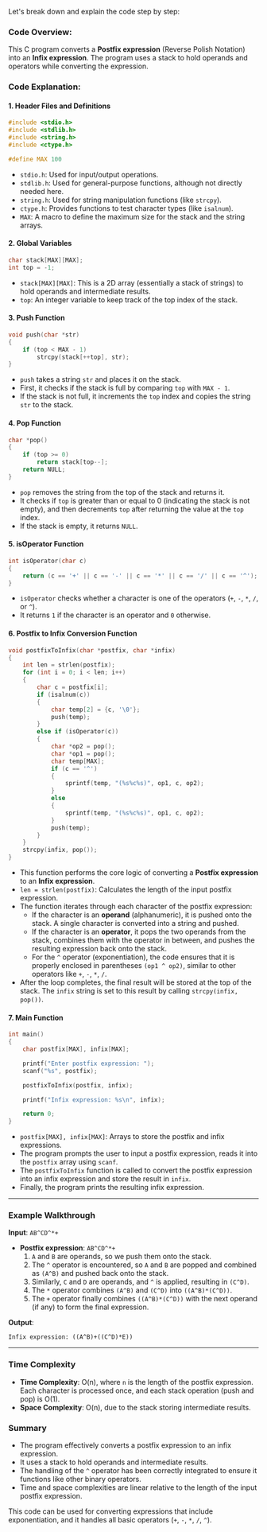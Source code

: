 Let's break down and explain the code step by step:

### Code Overview:

This C program converts a **Postfix expression** (Reverse Polish Notation) into an **Infix expression**. The program uses a stack to hold operands and operators while converting the expression.

### Code Explanation:

#### 1. **Header Files and Definitions**

```c
#include <stdio.h>
#include <stdlib.h>
#include <string.h>
#include <ctype.h>

#define MAX 100
```
- `stdio.h`: Used for input/output operations.
- `stdlib.h`: Used for general-purpose functions, although not directly needed here.
- `string.h`: Used for string manipulation functions (like `strcpy`).
- `ctype.h`: Provides functions to test character types (like `isalnum`).
- `MAX`: A macro to define the maximum size for the stack and the string arrays.

#### 2. **Global Variables**
```c
char stack[MAX][MAX];
int top = -1;
```
- `stack[MAX][MAX]`: This is a 2D array (essentially a stack of strings) to hold operands and intermediate results.
- `top`: An integer variable to keep track of the top index of the stack.

#### 3. **Push Function**

```c
void push(char *str)
{
    if (top < MAX - 1)
        strcpy(stack[++top], str);
}
```
- `push` takes a string `str` and places it on the stack.
- First, it checks if the stack is full by comparing `top` with `MAX - 1`.
- If the stack is not full, it increments the `top` index and copies the string `str` to the stack.

#### 4. **Pop Function**

```c
char *pop()
{
    if (top >= 0)
        return stack[top--];
    return NULL;
}
```
- `pop` removes the string from the top of the stack and returns it.
- It checks if `top` is greater than or equal to 0 (indicating the stack is not empty), and then decrements `top` after returning the value at the `top` index.
- If the stack is empty, it returns `NULL`.

#### 5. **isOperator Function**

```c
int isOperator(char c)
{
    return (c == '+' || c == '-' || c == '*' || c == '/' || c == '^');
}
```
- `isOperator` checks whether a character is one of the operators (`+`, `-`, `*`, `/`, or `^`).
- It returns `1` if the character is an operator and `0` otherwise.

#### 6. **Postfix to Infix Conversion Function**

```c
void postfixToInfix(char *postfix, char *infix)
{
    int len = strlen(postfix);
    for (int i = 0; i < len; i++)
    {
        char c = postfix[i];
        if (isalnum(c))
        {
            char temp[2] = {c, '\0'};
            push(temp);
        }
        else if (isOperator(c))
        {
            char *op2 = pop();
            char *op1 = pop();
            char temp[MAX];
            if (c == '^')
            {
                sprintf(temp, "(%s%c%s)", op1, c, op2);
            }
            else
            {
                sprintf(temp, "(%s%c%s)", op1, c, op2);
            }
            push(temp);
        }
    }
    strcpy(infix, pop());
}
```

- This function performs the core logic of converting a **Postfix expression** to an **Infix expression**.
- `len = strlen(postfix)`: Calculates the length of the input postfix expression.
- The function iterates through each character of the postfix expression:
    - If the character is an **operand** (alphanumeric), it is pushed onto the stack. A single character is converted into a string and pushed.
    - If the character is an **operator**, it pops the two operands from the stack, combines them with the operator in between, and pushes the resulting expression back onto the stack.
    - For the `^` operator (exponentiation), the code ensures that it is properly enclosed in parentheses `(op1 ^ op2)`, similar to other operators like `+`, `-`, `*`, `/`.
- After the loop completes, the final result will be stored at the top of the stack. The `infix` string is set to this result by calling `strcpy(infix, pop())`.

#### 7. **Main Function**

```c
int main()
{
    char postfix[MAX], infix[MAX];

    printf("Enter postfix expression: ");
    scanf("%s", postfix);

    postfixToInfix(postfix, infix);

    printf("Infix expression: %s\n", infix);

    return 0;
}
```
- `postfix[MAX], infix[MAX]`: Arrays to store the postfix and infix expressions.
- The program prompts the user to input a postfix expression, reads it into the `postfix` array using `scanf`.
- The `postfixToInfix` function is called to convert the postfix expression into an infix expression and store the result in `infix`.
- Finally, the program prints the resulting infix expression.

---

### Example Walkthrough

**Input**: `AB^CD^*+`
- **Postfix expression**: `AB^CD^*+`
  1. `A` and `B` are operands, so we push them onto the stack.
  2. The `^` operator is encountered, so `A` and `B` are popped and combined as `(A^B)` and pushed back onto the stack.
  3. Similarly, `C` and `D` are operands, and `^` is applied, resulting in `(C^D)`.
  4. The `*` operator combines `(A^B)` and `(C^D)` into `((A^B)*(C^D))`.
  5. The `+` operator finally combines `((A^B)*(C^D))` with the next operand (if any) to form the final expression.

**Output**: 
```
Infix expression: ((A^B)+((C^D)*E))
```

---

### Time Complexity

- **Time Complexity**: O(n), where `n` is the length of the postfix expression. Each character is processed once, and each stack operation (push and pop) is O(1).
- **Space Complexity**: O(n), due to the stack storing intermediate results.

### Summary

- The program effectively converts a postfix expression to an infix expression.
- It uses a stack to hold operands and intermediate results.
- The handling of the `^` operator has been correctly integrated to ensure it functions like other binary operators.
- Time and space complexities are linear relative to the length of the input postfix expression.

This code can be used for converting expressions that include exponentiation, and it handles all basic operators (`+`, `-`, `*`, `/`, `^`).